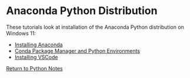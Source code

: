 # Anaconda Python Distribution

These tutorials look at installation of the Anaconda Python distribution on Windows 11:

* [Installing Anaconda](./install.md)
* [Conda Package Manager and Python Environments](./conda.md)
* [Installing VSCode](./vscode.md)

[Return to Python Notes](../../readme.md)